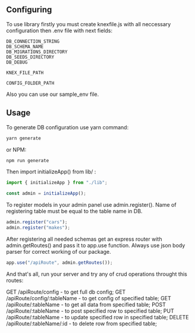 ## Configuring

To use library firstly you must create knexfile.js with all neccessary configuration then .env file with next fields:

```env
DB_CONNECTION_STRING
DB_SCHEMA_NAME
DB_MIGRATIONS_DIRECTORY
DB_SEEDS_DIRECTORY
DB_DEBUG

KNEX_FILE_PATH

CONFIG_FOLDER_PATH
```

Also you can use our sample_env file.

## Usage

To generate DB configuration use yarn command:

```bash
yarn generate
```

or NPM:

```bash
npm run generate
```

Then import initializeApp() from lib/ :

```javascript
import { initializeApp } from "./lib";

const admin = initializeApp();
```

To register models in your admin panel use admin.register(). Name of registering table must be equal to the table name in DB.

```javascript
admin.register("cars");
admin.register("makes");
```

After registering all needed schemas get an express router with admin.getRoutes() and pass it to app.use function. Always use json body parser for correct working of our package.

```javascript
app.use("/apiRoute", admin.getRoutes());
```

And that's all, run your server and try any of crud operations throught this routes:

GET /apiRoute/config - to get full db config;
GET /apiRoute/config/:tableName - to get config of specified table;
GET /apiRoute/:tableName - to get all data from specified table;
POST /apiRoute/:tableName - to post specified row to specified table;
PUT /apiRoute/:tableName - to update specified row in specified table;
DELETE /apiRoute/:tableName/:id - to delete row from specified table;

